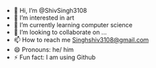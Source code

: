 - 👋 Hi, I’m @ShivSingh3108
- 👀 I’m interested in art 
- 🌱 I’m currently learning computer science
- 💞️ I’m looking to collaborate on ...
- 📫 How to reach me Singhshiv3108@gmail.com
- 😄 Pronouns: he/ him
- ⚡ Fun fact: I am using Github

<!---
ShivSingh3108/ShivSingh3108 is a ✨ special ✨ repository because its `README.md` (this file) appears on your GitHub profile.
You can click the Preview link to take a look at your changes.
--->
